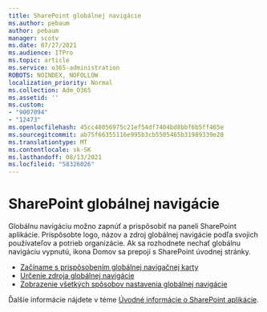 ```yaml
---
title: SharePoint globálnej navigácie
ms.author: pebaum
author: pebaum
manager: scotv
ms.date: 07/27/2021
ms.audience: ITPro
ms.topic: article
ms.service: o365-administration
ROBOTS: NOINDEX, NOFOLLOW
localization_priority: Normal
ms.collection: Adm_O365
ms.assetid: ''
ms.custom:
- "9007094"
- "12473"
ms.openlocfilehash: 45cc48056975c21ef54df7404bd8bbf6b5ff465e
ms.sourcegitcommit: ab75f66355116e995b3cb5505465b31989339e28
ms.translationtype: MT
ms.contentlocale: sk-SK
ms.lasthandoff: 08/13/2021
ms.locfileid: "58326026"
---
```

# <a name="sharepoint-global-navigation"></a>SharePoint globálnej navigácie

Globálnu navigáciu možno zapnúť a prispôsobiť na paneli SharePoint aplikácie. Prispôsobte logo, názov a zdroj globálnej navigácie podľa svojich používateľov a potrieb organizácie. Ak sa rozhodnete nechať globálnu navigáciu vypnutú, ikona Domov sa prepojí s SharePoint úvodnej stránky.

- [Začíname s prispôsobením globálnej navigačnej karty](https://docs.microsoft.com/SharePoint/sharepoint-app-bar?WT.mc_id=365AdminCSH_SupportCentral#get-started-customizing-the-global-navigation-tab)
- [Určenie zdroja globálnej navigácie](https://docs.microsoft.com/SharePoint/sharepoint-app-bar?WT.mc_id=365AdminCSH_SupportCentral#determine-the-global-navigation-source-depending-on-your-home-sites-configuration)
- [Zobrazenie všetkých spôsobov nastavenia globálnej navigácie](https://docs.microsoft.com/SharePoint/sharepoint-app-bar?WT.mc_id=365AdminCSH_SupportCentral#see-all-the-different-ways-you-can-set-up-global-navigation)

Ďalšie informácie nájdete v téme [Úvodné informácie o SharePoint aplikácie](https://docs.microsoft.com/sharepoint/sharepoint-app-bar). 

